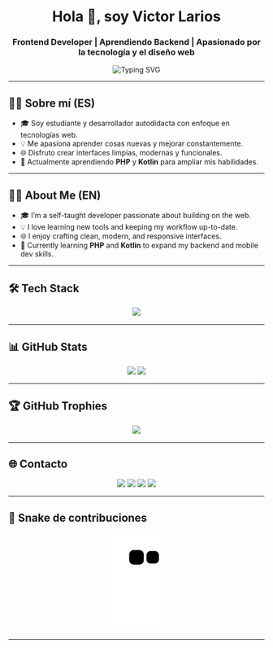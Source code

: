 <h1 align="center">Hola 👋, soy Victor Larios</h1>
<h3 align="center">Frontend Developer | Aprendiendo Backend | Apasionado por la tecnología y el diseño web</h3>

<p align="center">
  <img src="https://readme-typing-svg.herokuapp.com?font=Fira+Code&weight=500&pause=1000&color=00BFFF&center=true&vCenter=true&width=435&lines=Fullstack+Web+Developer+in+progress;Lover+of+clean+code+%26+curious+mind;Let's+build+cool+things+together!+" alt="Typing SVG" />
</p>

---

## 🧑‍💻 Sobre mí (ES)

- 🎓 Soy estudiante y desarrollador autodidacta con enfoque en tecnologías web.
- 💡 Me apasiona aprender cosas nuevas y mejorar constantemente.
- 🌐 Disfruto crear interfaces limpias, modernas y funcionales.
- 💬 Actualmente aprendiendo **PHP** y **Kotlin** para ampliar mis habilidades.

---

## 👨‍💻 About Me (EN)

- 🎓 I’m a self-taught developer passionate about building on the web.
- 💡 I love learning new tools and keeping my workflow up-to-date.
- 🌐 I enjoy crafting clean, modern, and responsive interfaces.
- 💬 Currently learning **PHP** and **Kotlin** to expand my backend and mobile dev skills.

---

## 🛠️ Tech Stack

<p align="center">
  <img src="https://skillicons.dev/icons?i=html,css,js,react,py,c,mysql,php&theme=light" />
</p>

---

## 📊 GitHub Stats

<p align="center">
  <img src="https://github-readme-stats.vercel.app/api?username=vjLarios&show_icons=true&theme=tokyonight&count_private=true&hide_border=true" />
  <img src="https://github-readme-stats.vercel.app/api/top-langs/?username=vjLarios&layout=compact&theme=tokyonight&hide_border=true" />
</p>

---

## 🏆 GitHub Trophies

<p align="center">
  <img src="https://github-profile-trophy.vercel.app/?username=vjLarios&theme=gruvbox&no-bg=true&no-frame=true&margin-w=15" />
</p>

---

## 🌐 Contacto

<p align="center">
  <a href="https://www.linkedin.com/in/victor-josue-larios-rosas-92b587278/"><img src="https://img.shields.io/badge/LinkedIn-blue?style=for-the-badge&logo=linkedin"></a>
  <a href="mailto:vjosuee05@gmail.com"><img src="https://img.shields.io/badge/Email-D14836?style=for-the-badge&logo=gmail&logoColor=white"></a>
  <a href="https://www.instagram.com/victorjlarios/"><img src="https://img.shields.io/badge/Instagram-E4405F?style=for-the-badge&logo=instagram&logoColor=white"></a>
  <a href="https://vjLarios.github.io"><img src="https://img.shields.io/badge/Portafolio-000?style=for-the-badge&logo=vercel&logoColor=white"></a>
</p>

---

## 🐍 Snake de contribuciones

<p align="center">
  <img src="https://github.com/vjLarios/vjLarios/blob/output/github-contribution-grid-snake.svg" alt="snake animation" />
</p>

---
